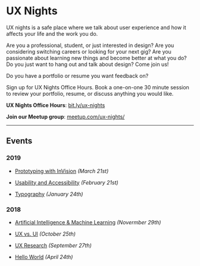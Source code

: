 # UX Nights

UX nights is a safe place where we talk about user experience and how it affects your life and the work you do.

Are you a professional, student, or just interested in design? Are you considering switching careers or looking for your next gig? Are you passionate about learning new things and become better at what you do? Do you just want to hang out and talk about design? Come join us!

Do you have a portfolio or resume you want feedback on?

Sign up for UX Nights Office Hours. Book a one-on-one 30 minute session to review your portfolio, resume, or discuss anything you would like.

**UX Nights Office Hours**: [bit.ly/ux-nights](https://www.meetup.com/ux-nights/)

**Join our Meetup group**: [meetup.com/ux-nights/](https://www.meetup.com/ux-nights/)

- - -

## Events

### 2019

* [Prototyping with InVision](events/prototyping-invision) _(March 21st)_

* [Usability and Accessibility](events/usability-accessibility) _(February 21st)_

* [Typography](events/typography) _(January 24th)_

### 2018

* [Artificial Intelligence & Machine Learning](events/ai-ml) _(Novermber 29th)_

* [UX vs. UI](events/ux-vs-ui) _(October 25th)_

* [UX Research](events/ux-research) _(September 27th)_

* [Hello World](events/hello-world) _(April 24th)_

